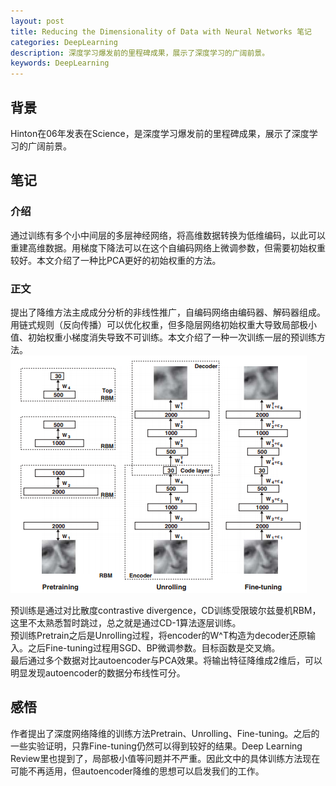 ```yaml
---
layout: post
title: Reducing the Dimensionality of Data with Neural Networks 笔记
categories: DeepLearning
description: 深度学习爆发前的里程碑成果，展示了深度学习的广阔前景。
keywords: DeepLearning
---
```


## 背景
Hinton在06年发表在Science，是深度学习爆发前的里程碑成果，展示了深度学习的广阔前景。

## 笔记

### 介绍
通过训练有多个小中间层的多层神经网络，将高维数据转换为低维编码，以此可以重建高维数据。用梯度下降法可以在这个自编码网络上微调参数，但需要初始权重较好。本文介绍了一种比PCA更好的初始权重的方法。

### 正文
提出了降维方法主成成分分析的非线性推广，自编码网络由编码器、解码器组成。用链式规则（反向传播）可以优化权重，但多隐层网络初始权重大导致局部极小值、初始权重小梯度消失导致不可训练。本文介绍了一种一次训练一层的预训练方法。  
![Image](/images/826216-20151224171545249-1217238367.png)
  
预训练是通过对比散度contrastive divergence，CD训练受限玻尔兹曼机RBM，这里不太熟悉暂时跳过，总之就是通过CD-1算法逐层训练。  
预训练Pretrain之后是Unrolling过程，将encoder的W^T构造为decoder还原输入。之后Fine-tuning过程用SGD、BP微调参数。目标函数是交叉熵。  
最后通过多个数据对比autoencoder与PCA效果。将输出特征降维成2维后，可以明显发现autoencoder的数据分布线性可分。

## 感悟
作者提出了深度网络降维的训练方法Pretrain、Unrolling、Fine-tuning。之后的一些实验证明，只靠Fine-tuning仍然可以得到较好的结果。Deep Learning Review里也提到了，局部极小值等问题并不严重。因此文中的具体训练方法现在可能不再适用，但autoencoder降维的思想可以启发我们的工作。